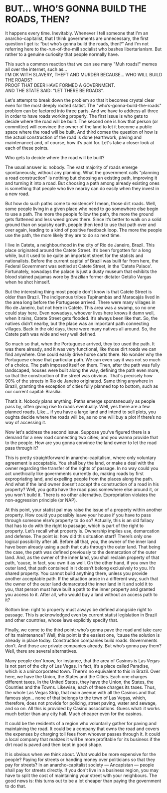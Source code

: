 # BUT… WHO’S GONNA BUILD THE ROADS, THEN?

It happens every time. Inevitably. Whenever I tell someone that I'm an anarcho-capitalist, that I think governments are unnecessary, the first question I get is: “but who’s gonna build the roads, then?” And I'm not referring here to the-run-of-the-mill socialist who bashes libertarianism. But rather to a genuine curiosity that people normally have.

This such a common reaction that we can see many "Muh roads!" memes all over the internet, such as…  
I’M OK WITH SLAVERY, THEFT AND MURDER BECAUSE… WHO WILL BUILD THE ROADS?  
PROOF THAT DEER HAVE FORMED A GOVERNMENT.  
AND THE STATE SAID: “LET THERE BE ROADS”.

Let's attempt to break down the problem so that it becomes crystal clear even for the most deeply rooted statist. The "who’s-gonna-build-the-roads" problem can be factored into three parts. And we have to address all three in order to have roads working properly. The first issue is who gets to decide where the road will be built. The second one is how that person (or committee) will convince the owner of the land to let it become a public space where the road will be built. And third comes the question of how is the actual construction of the road is done (earthwork, paving and maintenance) and, of course, how it’s paid for. Let's take a closer look at each of these points.

Who gets to decide where the road will be built?

The usual answer is: nobody. The vast majority of roads emerge spontaneously, without any planning. What the government calls “planning a road construction" is nothing but choosing an existing path, improving it and turning it into a road. But choosing a path among already existing ones is something that people who live nearby can do easily when they invest in a new road.

But how do such paths come to existence? I mean, those dirt roads. Well, some people living in a given place who need to go somewhere else begin to use a path. The more the people follow the path, the more the ground gets flattened and less weed grows there. Since it’s better to walk on a solid ground than on squishy earth, people then tend to use that path over and over again, leading to a kind of positive feedback loop. The more the people use the path, the more likely they are to do so next time.

I live in Catete, a neighbourhood in the city of Rio de Janeiro, Brazil. This place originated around the Catete Street. It’s been forgotten for a long while, but it used to be quite an important street for the statists and nationalists. Before the current capital of Brazil was built far from here, the Federal Government was settled at Catete Street, in the ‘Catete Palace’. Fortunately, nowadays the palace is just a dusty museum that exhibits the blood stained pajamas wore by Brazilian former dictator Getúlio Vargas when he shot himself.

But the interesting thing most people don't know is that Catete Street is older than Brazil. The indigenous tribes Tupinambás and Maracajás lived in the area long before the Portuguese arrived. There were many villages in Rio de Janeiro, but not here in Catete. This area was a swamp, so no one could stay here. Even nowadays, whoever lives here knows it damn well, when it rains, Catete Street gets flooded. It’s always been like that. So, the natives didn’t nearby, but the place was an important path connecting villages. Back in the old days, there were many natives all around. So, the Catete path was wide and very well defined.

So much so that, when the Portuguese arrived, they too used the path. It was there already, and it was very functional, like those dirt roads we can find anywhere. One could easily drive horse carts there. No wonder why the Portuguese chose that particular path. We can even say it was not so much of a choice. The path imposed itself on them. Then, after the path was fully landscaped, houses were built along the way, defining the path even more, so that the construction of the street was obvious. That's precisely how 90% of the streets in Rio de Janeiro originated. Same thing anywhere in Brazil, granting the exception of cities fully planned top to bottom, such as our current capital: Brasília.

That’s it. Nobody plans anything. Paths emerge spontaneously as people pass by, often giving rise to roads eventually. Well, yes there are a few planned roads. Like… if you have a large land and intend to sell plots, you oughta decide where the roads will be, as no one will buy a plot if there’s no way of accessing it.

Now let's address the second issue. Suppose you’ve figured there is a demand for a new road connecting two cities; and you wanna provide that to the people. How are you gonna convince the land owner to let the road pass through it?

This is pretty straightforward in anarcho-capitalism, where only voluntary agreement is acceptable. You shall buy the land, or make a deal with the owner regarding the transfer of the rights of passage. In no way could you act unethically like governments currently do, making roads by first expropriating land, and expelling people from the places along the path. And what if the land owner doesn’t accept the construction of a road in his property? Well, you gotta have the road pass somewhere else around it, or you won't build it. There is no other alternative. Expropriation violates the non-aggression principle (or NAP).

At this point, your statist pal may raise the issue of a property within another property. How could you possibly leave your house if you have to pass through someone else’s property to do so? Actually, this is an old fallacy that has to do with the right to passage, which is part of the right to property. Let’s recall what property is. Ownership implies use, demarcation and defense. The point is: how did this situation start? There’s only one logical possibility after all. Before all that, you, the owner of the inner land have been already using a path that cuts through the outer land. That being the case, the path was defined previously to the  demarcation of the outer land. And, as the owner of the inner land, you shall reclaim property of that path, ‘cause, in fact, you own it as well. On the other hand, if you own the outer land, that path contained in it doesn’t belong exclusively to you. It’s shared property. You cannot build anything there, unless you provide another acceptable path. If the situation arose in a different way, such that the owner of the outer land demarcated the inner land in it and sold it to you, that person must have built a path to the inner property and granted you access to it. After all, who would buy a land without an access path to it?

Bottom line: right to property must always be defined alongside right to passage. This is acknowledged even by current statist legislation in Brazil and other countries, whose laws explicitly specify that.

Finally, we come to the third point: who’s gonna pave the road and take care of its maintenance? Well, this point is the easiest one, ‘cause the solution is already in place today. Construction companies build roads. Governments don’t. And those are private companies already. But who’s gonna pay them? Well, there are several alternatives.

Many people don’ know, for instance, that the area of Casinos is Las Vegas is not part of the city of Las Vegas. In fact, it’s a place called Paradise, which is a unincorporated town. There’s no equivalent to this in Brazil. Over here, we have the Union, the States and the Cities. Each one charges different taxes. In the United States, they have the Union, the States, the Counties and the Towns. Likewise, each of these charges its taxes. Thus, the whole Las Vegas Strip, that main avenue with all the Casinos and that famous sign… none of that belongs to the town of Las Vegas, which, therefore, does not provide for policing, street paving, water and sewage, and so on. All this is provided by Casino associations. Guess what: it works much better than any city hall. Much cheaper even for the casinos.

It could be the residents of a region who voluntarily gather for paving and maintaining the road. It could be a company that owns the road and covers the expenses by charging toll fees from whoever passes through it. It could a local company that realizes it will be more profitable for its business if the dirt road is paved and then kept in good shape.

It is obvious when we think about. What would be more expensive for the people? Paying for streets or handing money over politicians so that they pay for streets? In an anarcho-capitalist society — Ancapistan — people shall pay for streets directly. If you don't live in a business region, you may have to split the cost of maintaining your street with your neighbours. The good news is: this turns out to be a lot cheaper than paying the government to do that.